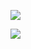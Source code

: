 ![](http://github-profile-summary-cards.vercel.app/api/cards/profile-details?username=k1rof18&layout=compact&show_icons=true&theme=onedark)

![](https://github-readme-stats.vercel.app/api/top-langs/?username=k1rof18&layout=compact&theme=onedark)
